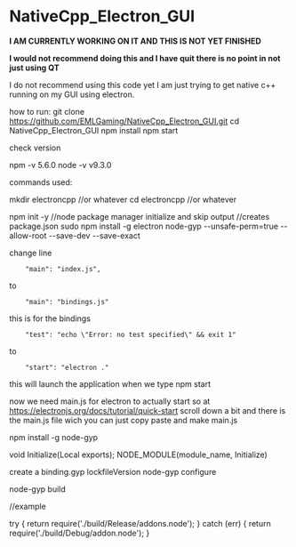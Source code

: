 # NativeCpp_Electron_GUI

**I AM CURRENTLY WORKING ON IT AND THIS IS NOT YET FINISHED**

**I would not recommend doing this and I have quit there is no point in not just using QT**

I do not recommend using this code yet I am just trying to get native c++ running on my GUI using electron.


how to run:
git clone https://github.com/EMLGaming/NativeCpp_Electron_GUI.git
cd NativeCpp_Electron_GUI
npm install
npm start





check version

npm -v
5.6.0
node -v
v9.3.0

commands used:

mkdir electroncpp	//or whatever
cd electroncpp		//or whatever

npm init -y		//node package manager initialize and skip output
			//creates package.json
sudo npm install -g electron node-gyp --unsafe-perm=true --allow-root --save-dev --save-exact

change line
```
	"main": "index.js",
```
to
```
	"main": "bindings.js"
```
this is for the bindings
```
	"test": "echo \"Error: no test specified\" && exit 1"
```
to
```
	"start": "electron ."
```
this will launch the application when we type npm start

now we need main.js for electron to actually start
so at https://electronjs.org/docs/tutorial/quick-start
scroll down a bit and there is the main.js file wich you can just copy paste and make main.js
























npm install -g node-gyp

void Initialize(Local<object> exports);
NODE_MODULE(module_name, Initialize)

create a binding.gyp lockfileVersion
node-gyp configure

node-gyp build

//example

try {
	return require('./build/Release/addons.node');
} catch (err) {
	return require('./build/Debug/addon.node');
}
